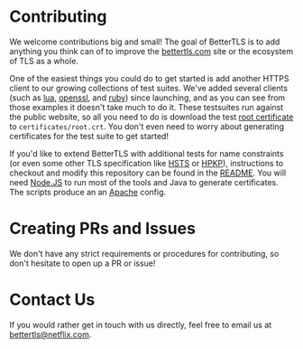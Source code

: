 Contributing
============

We welcome contributions big and small! The goal of BetterTLS is to add anything you think can of to improve the [bettertls.com](https://bettertls.com) site or the ecosystem of TLS as a whole.

One of the easiest things you could do to get started is add another HTTPS client to our growing collections of test suites. We've added several clients (such as [lua](testsuites/runlua.js), [openssl](testsuites/runopenssl.js), and [ruby](testsuites/runruby.js)) since launching, and as you can see from those examples it doesn't take much to do it. These testsuites run against the public website, so all you need to do is download the test [root certificate](https://nameconstraints.bettertls.com/root.crt) to `certificates/root.crt`. You don't even need to worry about generating certificates for the test suite to get started!

If you'd like to extend BetterTLS with additional tests for name constraints (or even some other TLS specification like [HSTS](https://tools.ietf.org/html/rfc6797) or [HPKP](https://tools.ietf.org/html/rfc7469)), instructions to checkout and modify this repository can be found in the [README](README.md). You will need [Node.JS](https://nodejs.org/en/download) to run most of the tools and Java to generate certificates. The scripts produce an an [Apache](https://httpd.apache.org/) config.



Creating PRs and Issues
=======================

We don't have any strict requirements or procedures for contributing, so don't hesitate to open up a PR or issue!



Contact Us
==========

If you would rather get in touch with us directly, feel free to email us at bettertls@netflix.com.
